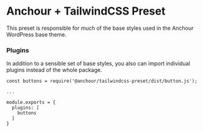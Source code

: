 # Anchour + TailwindCSS Preset

This preset is responsible for much of the base styles used in the Anchour WordPress base theme.

### Plugins

In addition to a sensible set of base styles, you also can import individual plugins instead of the whole package.

```
const buttons = require('@anchour/tailwindcss-preset/dist/button.js');

...

module.exports = {
  plugins: [
    buttons
  ]
}
```